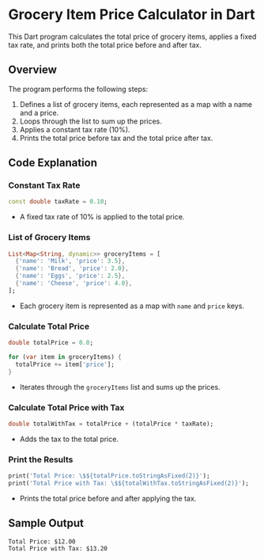 # Grocery Item Price Calculator in Dart

This Dart program calculates the total price of grocery items, applies a fixed tax rate, and prints both the total price before and after tax.

## Overview

The program performs the following steps:

1. Defines a list of grocery items, each represented as a map with a name and a price.
2. Loops through the list to sum up the prices.
3. Applies a constant tax rate (10%).
4. Prints the total price before tax and the total price after tax.

## Code Explanation

### Constant Tax Rate

```dart
const double taxRate = 0.10;
```

- A fixed tax rate of 10% is applied to the total price.

### List of Grocery Items

```dart
List<Map<String, dynamic>> groceryItems = [
  {'name': 'Milk', 'price': 3.5},
  {'name': 'Bread', 'price': 2.0},
  {'name': 'Eggs', 'price': 2.5},
  {'name': 'Cheese', 'price': 4.0},
];
```

- Each grocery item is represented as a map with `name` and `price` keys.

### Calculate Total Price

```dart
double totalPrice = 0.0;

for (var item in groceryItems) {
  totalPrice += item['price'];
}
```

- Iterates through the `groceryItems` list and sums up the prices.

### Calculate Total Price with Tax

```dart
double totalWithTax = totalPrice + (totalPrice * taxRate);
```

- Adds the tax to the total price.

### Print the Results

```dart
print('Total Price: \$${totalPrice.toStringAsFixed(2)}');
print('Total Price with Tax: \$${totalWithTax.toStringAsFixed(2)}');
```

- Prints the total price before and after applying the tax.

## Sample Output

```
Total Price: $12.00
Total Price with Tax: $13.20
```